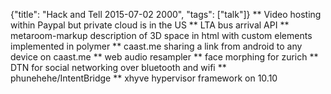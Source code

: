 {"title": "Hack and Tell 2015-07-02 2000", "tags": ["talk"]}
** Video hosting within Paypal
but private cloud is in the US
** LTA bus arrival API
** metaroom-markup
description of 3D space in html with custom elements implemented in
polymer
** caast.me
sharing a link from android to any device on caast.me
** web audio resampler
** face morphing for zurich
** DTN for social networking
over bluetooth and wifi
** phunehehe/IntentBridge
** xhyve hypervisor framework on 10.10

